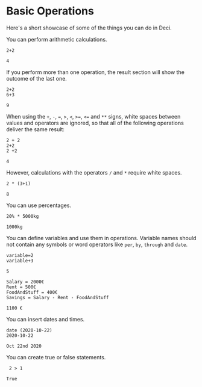 # Basic Operations

Here's a short showcase of some of the things you can do in Deci.

You can perform arithmetic calculations.

```text
2+2

4
```

If you perform more than one operation, the result section will show the outcome of the last one.

```text
2+2
6+3

9
```

When using the `+`, `-`, `=`, `>`, `<`, `>=`, `<=` and `**` signs, white spaces between values and operators are ignored, so that all of the following operations deliver the same result:

```text
2 + 2
2+2
2 +2

4
```

However, calculations with the operators `/` and `*` require white spaces.

```text
2 * (3+1)

8
```

You can use percentages.

```text
20% * 5000kg

1000kg
```

You can define variables and use them in operations. Variable names should not contain any symbols or word operators like `per`, `by`, `through` and `date`.

```text
variable=2
variable+3

5
```

```text
Salary = 2000€
Rent = 500€
FoodAndStuff = 400€
Savings = Salary - Rent - FoodAndStuff

1100 €
```

You can insert dates and times.

```text
date (2020-10-22)
2020-10-22

Oct 22nd 2020
```

You can create true or false statements.

```text
 2 > 1

True
```

